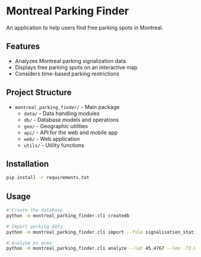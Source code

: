 # Montreal Parking Finder

An application to help users find free parking spots in Montreal.

## Features
- Analyzes Montreal parking signalization data
- Displays free parking spots on an interactive map
- Considers time-based parking restrictions

## Project Structure
- `montreal_parking_finder/` - Main package
  - `data/` - Data handling modules
  - `db/` - Database models and operations
  - `geo/` - Geographic utilities
  - `api/` - API for the web and mobile app
  - `web/` - Web application
  - `utils/` - Utility functions

## Installation
```bash
pip install -r requirements.txt
```

## Usage
```bash
# Create the database
python -m montreal_parking_finder.cli createdb

# Import parking data
python -m montreal_parking_finder.cli import --file signalisation_stationnement.csv

# Analyze an area
python -m montreal_parking_finder.cli analyze --lat 45.4767 --lon -73.6387 --radius 0.5
```
